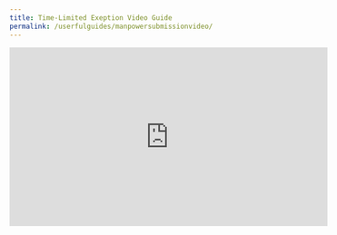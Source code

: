 ```yaml
---
title: Time-Limited Exeption Video Guide
permalink: /userfulguides/manpowersubmissionvideo/
---
```


<iframe width="560" height="315" src="https://www.youtube.com/embed/ZcqWSGy6l94" frameborder="0" allow="accelerometer; autoplay; encrypted-media; gyroscope; picture-in-picture" allowfullscreen></iframe>